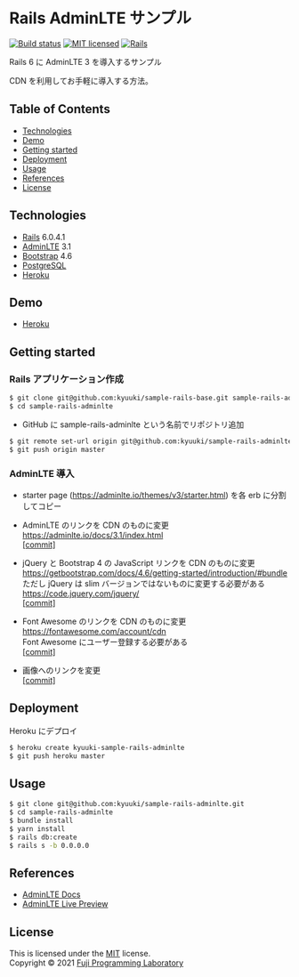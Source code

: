 Rails AdminLTE サンプル
=======================

[![Build status][shield-build]](#)
[![MIT licensed][shield-license]](#)
[![Rails][shield-rails]][rails]

Rails 6 に AdminLTE 3 を導入するサンプル

CDN を利用してお手軽に導入する方法。

## Table of Contents

* [Technologies](#technologies)
* [Demo](#demo)
* [Getting started](#getting-started)
* [Deployment](#deployment)
* [Usage](#usage)
* [References](#references)
* [License](#license)

## Technologies

* [Rails][rails] 6.0.4.1
* [AdminLTE](https://adminlte.io/) 3.1
* [Bootstrap](https://getbootstrap.com/) 4.6
* [PostgreSQL][postgresql]
* [Heroku][heroku]

## Demo

* [Heroku](https://kyuuki-sample-rails-adminlte.herokuapp.com)

## Getting started

### Rails アプリケーション作成

```sh
$ git clone git@github.com:kyuuki/sample-rails-base.git sample-rails-adminlte
$ cd sample-rails-adminlte
```

- GitHub に sample-rails-adminlte という名前でリポジトリ追加

```sh
$ git remote set-url origin git@github.com:kyuuki/sample-rails-adminlte.git
$ git push origin master
```

### AdminLTE 導入

- starter page (https://adminlte.io/themes/v3/starter.html) を各 erb に分割してコピー

- AdminLTE のリンクを CDN のものに変更  
  https://adminlte.io/docs/3.1/index.html  
  [[commit]](https://github.com/kyuuki/sample-rails-adminlte/commit/6f9820024de04fa73ed78edfb3fa0746f33f2e38)

- jQuery と Bootstrap 4 の JavaScript リンクを CDN のものに変更  
  https://getbootstrap.com/docs/4.6/getting-started/introduction/#bundle  
  ただし jQuery は slim バージョンではないものに変更する必要がある  
  https://code.jquery.com/jquery/  
  [[commit]](https://github.com/kyuuki/sample-rails-adminlte/commit/83a4f514a7fde4f342af7534895e95b1b82df6cf)

- Font Awesome のリンクを CDN のものに変更  
  https://fontawesome.com/account/cdn  
  Font Awesome にユーザー登録する必要がある  
  [[commit]](https://github.com/kyuuki/sample-rails-adminlte/commit/7bd5a0dd7e8ec498505ef02444fc8a8932248201)

- 画像へのリンクを変更  
  [[commit]](https://github.com/kyuuki/sample-rails-adminlte/commit/8d47bed2c71557bda2d7c518a74a808407b29f91)

## Deployment

Heroku にデプロイ

```sh
$ heroku create kyuuki-sample-rails-adminlte
$ git push heroku master
```
<!-- $ heroku run rake db:migrate (今回は不要) -->

## Usage

```sh
$ git clone git@github.com:kyuuki/sample-rails-adminlte.git
$ cd sample-rails-adminlte
$ bundle install
$ yarn install
$ rails db:create
$ rails s -b 0.0.0.0
```
<!-- $ rails db:migrate (今回は不要) -->

## References

* [AdminLTE Docs](https://adminlte.io/docs/3.1/)
* [AdminLTE Live Preview](https://adminlte.io/themes/v3/)

## License

This is licensed under the [MIT](https://choosealicense.com/licenses/mit/) license.  
Copyright &copy; 2021 [Fuji Programming Laboratory](https://fuji-labo.com/)



[rails]: https://rubyonrails.org/
[postgresql]: https://www.postgresql.org/
[heroku]: https://www.heroku.com/home

[shield-build]: https://img.shields.io/badge/build-passing-brightgreen.svg
[shield-license]: https://img.shields.io/badge/license-MIT-blue.svg
[shield-rails]: https://img.shields.io/badge/-Rails-CC0000.svg?logo=ruby-on-rails&style=flat
